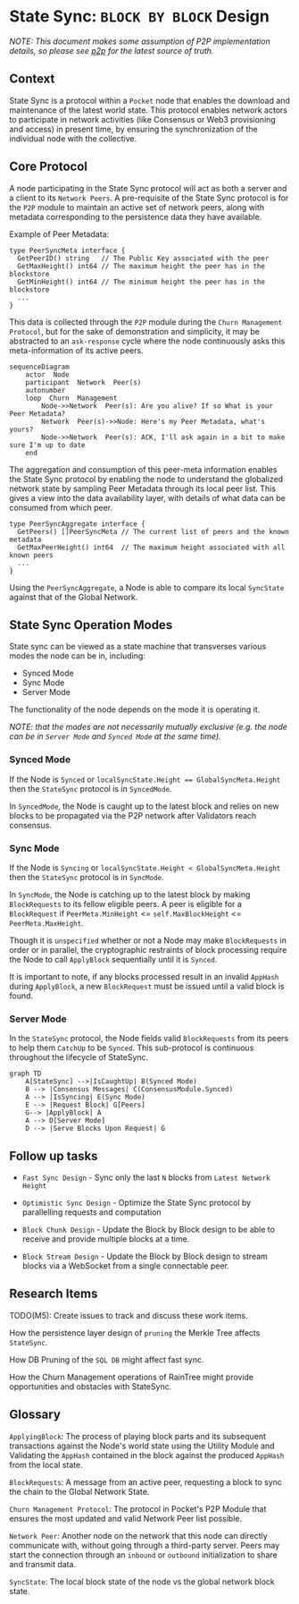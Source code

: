 # State Sync: `BLOCK BY BLOCK` Design

_NOTE: This document makes some assumption of P2P implementation details, so please see [p2p](../../p2p/README.md) for the latest source of truth._

## Context

State Sync is a protocol within a `Pocket` node that enables the download and maintenance of the latest world state. This protocol enables network actors to participate in network activities (like Consensus or Web3 provisioning and access) in present time, by ensuring the synchronization of the individual node with the collective.

## Core Protocol

A node participating in the State Sync protocol will act as both a server and a client to its `Network Peers`. A pre-requisite of the State Sync protocol is for the `P2P` module to maintain an active set of network peers, along with metadata corresponding to the persistence data they have available.

Example of Peer Metadata:

```golang
type PeerSyncMeta interface {
  GetPeerID() string   // The Public Key associated with the peer
  GetMaxHeight() int64 // The maximum height the peer has in the blockstore
  GetMinHeight() int64 // The minimum height the peer has in the blockstore
  ...
}
```

This data is collected through the `P2P` module during the `Churn Management Protocol`, but for the sake of demonstration and simplicity, it may be abstracted to an `ask-response` cycle where the node continuously asks this meta-information of its active peers.

```mermaid
sequenceDiagram
    actor  Node
    participant  Network  Peer(s)
    autonumber
    loop  Churn  Management
        Node->>Network  Peer(s): Are you alive? If so What is your Peer Metadata?
        Network  Peer(s)->>Node: Here's my Peer Metadata, what's yours?
        Node->>Network  Peer(s): ACK, I'll ask again in a bit to make sure I'm up to date
    end
```

The aggregation and consumption of this peer-meta information enables the State Sync protocol by enabling the node to understand the globalized network state by sampling Peer Metadata through its local peer list.
This gives a view into the data availability layer, with details of what data can be consumed from which peer.

```golang
type PeerSyncAggregate interface {
  GetPeers() []PeerSyncMeta // The current list of peers and the known metadata
  GetMaxPeerHeight() int64  // The maximum height associated with all known peers
  ...
}
```
Using the `PeerSyncAggregate`, a Node is able to compare its local `SyncState` against that of the Global Network.

## State Sync Operation Modes

State sync can be viewed as a state machine that transverses various modes the node can be in, including:
* Synced Mode
* Sync Mode
* Server Mode

The functionality of the node depends on the mode it is operating it. 

*NOTE: that the modes are not necessarily mutually exclusive (e.g. the node can be in `Server Mode` and `Synced Mode` at the same time).*

### Synced Mode
If the Node is `Synced` or `localSyncState.Height == GlobalSyncMeta.Height` then the `StateSync` protocol is in `SyncedMode`.

In `SyncedMode`, the Node is caught up to the latest block and relies on new blocks to be propagated via the P2P network after Validators reach consensus.

### Sync Mode
If the Node is `Syncing` or `localSyncState.Height < GlobalSyncMeta.Height` then the `StateSync` protocol is in `SyncMode`.

In `SyncMode`, the Node is catching up to the latest block by making `BlockRequests` to its fellow eligible peers. A peer is eligible for a `BlockRequest` if `PeerMeta.MinHeight` <= `self.MaxBlockHeight` <= `PeerMeta.MaxHeight`.

Though it is `unspecified` whether or not a Node may make `BlockRequests` in order or in parallel, the cryptographic restraints of block processing require the Node to call `ApplyBlock` sequentially until it is `Synced`.

It is important to note, if any blocks processed result in an invalid `AppHash` during `ApplyBlock`, a new `BlockRequest` must be issued until a valid block is found.

### Server Mode

In the `StateSync` protocol, the Node fields valid `BlockRequests` from its peers to help them `CatchUp` to be `Synced`. This sub-protocol is continuous throughout the lifecycle of StateSync.

```mermaid
graph TD
    A[StateSync] -->|IsCaughtUp| B(Synced Mode)
    B --> |Consensus Messages| C(ConsensusModule.Synced)
    A --> |IsSyncing| E(Sync Mode)
    E --> |Request Block| G[Peers]
    G--> |ApplyBlock| A
    A --> D[Server Mode]
    D --> |Serve Blocks Upon Request| G
```

## Follow up tasks

* `Fast Sync Design` - Sync only the last `N` blocks from `Latest Network Height`

* `Optimistic Sync Design` - Optimize the State Sync protocol by parallelling requests and computation

* `Block Chunk Design` - Update the Block by Block design to be able to receive and provide multiple blocks at a time.

* `Block Stream Design` - Update the Block by Block design to stream blocks via a WebSocket from a single connectable peer.

## Research Items
TODO(M5): Create issues to track and discuss these work items.

How the persistence layer design of `pruning` the Merkle Tree affects `StateSync`.

How DB Pruning of the `SQL DB` might affect fast sync.

How the Churn Management operations of RainTree might provide opportunities and obstacles with StateSync.

## Glossary

`ApplyingBlock`: The process of playing block parts and its subsequent transactions against the Node's world state using the Utility Module and Validating the `AppHash` contained in the block against the produced `AppHash` from the local state.

`BlockRequests`: A message from an active peer, requesting a block to sync the chain to the Global Network State.

`Churn Management Protocol`: The protocol in Pocket's P2P Module that ensures the most updated and valid Network Peer list possible.

`Network Peer`: Another node on the network that this node can directly communicate with, without going through a third-party server. Peers may start the connection through an `inbound` or `outbound` initialization to share and transmit data.

`SyncState`: The local block state of the node vs the global network block state.

